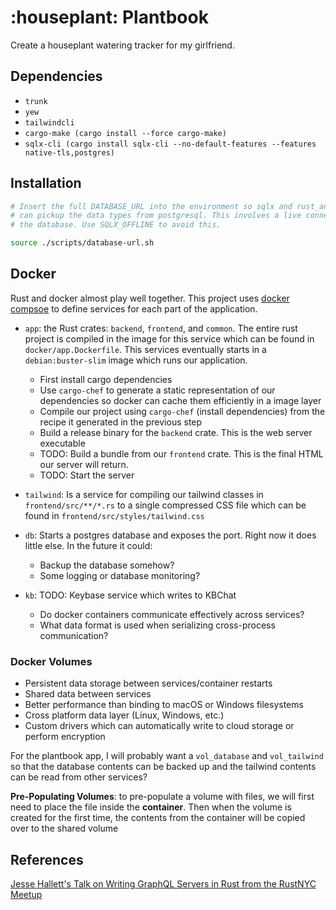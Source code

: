 # :houseplant: Plantbook

Create a houseplant watering tracker for my girlfriend.

## Dependencies

* `trunk`
* `yew`
* `tailwindcli`
* `cargo-make (cargo install --force cargo-make)`
* `sqlx-cli (cargo install sqlx-cli --no-default-features --features native-tls,postgres)`

## Installation

```sh
# Insert the full DATABASE_URL into the environment so sqlx and rust_analyzer
# can pickup the data types from postgresql. This involves a live connection to
# the database. Use SQLX_OFFLINE to avoid this.

source ./scripts/database-url.sh
```

## Docker

Rust and docker almost play well together. This project uses [docker compsoe]() 
to define services for each part of the application.

- `app`: the Rust crates: `backend`, `frontend`, and `common`. The entire rust
  project is compiled in the image for this service which can be found in
  `docker/app.Dockerfile`. This services eventually starts in a
  `debian:buster-slim` image which runs our application.
    - First install cargo dependencies
    - Use `cargo-chef` to generate a static representation of our dependencies
      so docker can cache them efficiently in a image layer
    - Compile our project using `cargo-chef` (install dependencies) from the
      recipe it generated in the previous step
    - Build a release binary for the `backend` crate. This is the web server
      executable
    - TODO: Build a bundle from our `frontend` crate. This is the final HTML
      our server will return.
    - TODO: Start the server

- `tailwind`: Is a service for compiling our tailwind classes in
  `frontend/src/**/*.rs` to a single compressed CSS file which can be found in
  `frontend/src/styles/tailwind.css`

- `db`: Starts a postgres database and exposes the port. Right now it does
  little else. In the future it could:
  - Backup the database somehow?
  - Some logging or database monitoring?

- `kb`: TODO: Keybase service which writes to KBChat
  - Do docker containers communicate effectively across services?
  - What data format is used when serializing cross-process communication?

### Docker Volumes

* Persistent data storage between services/container restarts 
* Shared data between services
* Better performance than binding to macOS or Windows filesystems
* Cross platform data layer (Linux, Windows, etc.)
* Custom drivers which can automatically write to cloud storage or perform encryption

For the plantbook app, I will probably want a `vol_database` and `vol_tailwind`
so that the database contents can be backed up and the tailwind contents can be
read from other services?

**Pre-Populating Volumes**: to pre-populate a volume with files, we will first need to place the file
inside the **container**. Then when the volume is created for the first time,
the contents from the container will be copied over to the shared volume

## References

[Jesse Hallett's Talk on Writing GraphQL Servers in Rust from the RustNYC Meetup](https://github.com/hallettj/rust_graphql_server_demo)
